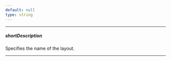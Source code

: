 ```yaml
---
default: null
type: string
---
```

---
##### shortDescription
Specifies the name of the layout.

---
